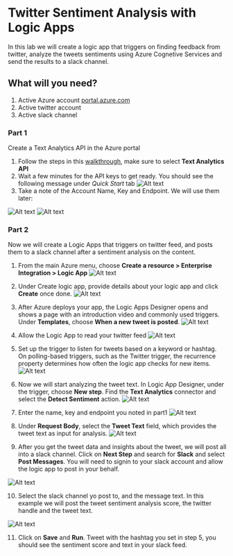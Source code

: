 # Twitter Sentiment Analysis with Logic Apps

In this lab we will create a logic app that triggers on finding feedback from twitter, analyze the tweets sentiments using Azure Cognetive Services and send the results to a slack channel.

## What will you need?
1. Active Azure account [portal.azure.com](https://portal.azure.com)
2. Active twitter account
3. Active slack channel

### Part 1
Create a Text Analytics API in the Azure portal
1. Follow the steps in this [walkthrough](https://docs.microsoft.com/en-us/azure/cognitive-services/cognitive-services-apis-create-account), make sure to select **Text Analytics API**
2. Wait a few minutes for the API keys to get ready. You should see the following message under *Quick Start* tab
![Alt text](./media/keyReady.jpg?raw=true)
3. Take a note of the Account Name, Key and Endpoint. We will use them later:

![Alt text](./media/cognitiveKey.jpg?raw=true)
![Alt text](./media/endpoint.jpg?raw=true)

### Part 2
Now we will create a Logic Apps that triggers on twitter feed, and posts them to a slack channel after a sentiment analysis on the content.

1. From the main Azure menu, choose **Create a resource > Enterprise Integration > Logic App**
![Alt text](./media/create-logic-app.jpg?raw=true)

2. Under Create logic app, provide details about your logic app and click **Create** once done.
![Alt text](./media/create-logic-app-settings.jpg?raw=true)

3. After Azure deploys your app, the Logic Apps Designer opens and shows a page with an introduction video and commonly used triggers. Under **Templates**, choose **When a new tweet is posted**.
![Alt text](./media/choose-logic-app-template.jpg?raw=true)

4. Allow the Logic App to read your twitter feed
![Alt text](./media/twitter_signin.jpg?raw=true)

5. Set up the trigger to listen for tweets based on a keyword or hashtag. On polling-based triggers, such as the Twitter trigger, the recurrence property determines how often the logic app checks for new items.
![Alt text](./media/twitter.jpg?raw=true)

6. Now we will start analyzing the tweet text. In Logic App Designer, under the trigger, choose **New step**. Find the **Text Analytics** connector and select the **Detect Sentiment** action.
![Alt text](./media/create-text-sentiment-step.JPG?raw=true)

7. Enter the name, key and endpoint you noted in part1
![Alt text](./media/cognitiveservice-key-setting.jpg?raw=true)

8. Under **Request Body**, select the **Tweet Text** field, which provides the tweet text as input for analysis.
![Alt text](./media/detect-sentiment.JPG?raw=true)

9. After you get the tweet data and insights about the tweet, we will post all into a slack channel. Click on **Next Step** and search for **Slack** and select **Post Messages**. You will need to signin to your slack account and allow the logic app to post in your behalf.

![Alt text](./media/slack-signin.JPG?raw=true)

10. Select the slack channel yo post to, and the message text. In this example we will post the tweet sentiment analysis score, the twitter handle and the tweet text.

![Alt text](./media/slack-step.JPG?raw=true)

11. Click on **Save** and **Run**. Tweet with the hashtag you set in step 5, you should see the sentiment score and text in your slack feed.
